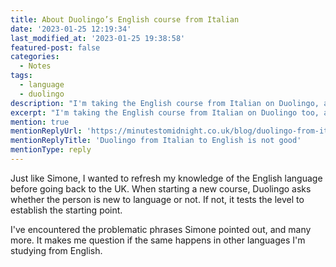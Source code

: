 ```yaml
---
title: About Duolingo’s English course from Italian
date: '2023-01-25 12:19:34'
last_modified_at: '2023-01-25 19:38:58'
featured-post: false
categories:
  - Notes
tags:
  - language
  - duolingo
description: "I'm taking the English course from Italian on Duolingo, and I can confirm it's not good."
excerpt: "I'm taking the English course from Italian on Duolingo too, and I can confirm it's not good."
mention: true
mentionReplyUrl: 'https://minutestomidnight.co.uk/blog/duolingo-from-italian-to-english-is-not-good/'
mentionReplyTitle: 'Duolingo from Italian to English is not good'
mentionType: reply
---
```

Just like Simone, I wanted to refresh my knowledge of the English language before going back to the UK. When starting a new course, Duolingo asks whether the person is new to language or not. If not, it tests the level to establish the starting point.

I've encountered the problematic phrases Simone pointed out, and many more. It makes me question if the same happens in other languages I'm studying from English.